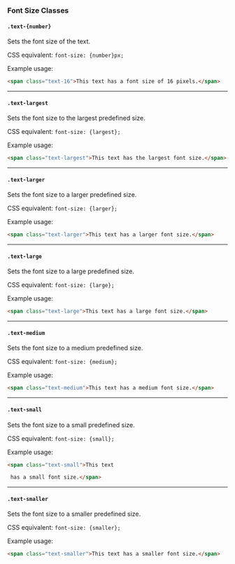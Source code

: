 
### Font Size Classes

#### `.text-{number}`

Sets the font size of the text.

CSS equivalent: `font-size: {number}px;`

Example usage:
```html
<span class="text-16">This text has a font size of 16 pixels.</span>
```

---

#### `.text-largest`

Sets the font size to the largest predefined size.

CSS equivalent: `font-size: {largest};`

Example usage:
```html
<span class="text-largest">This text has the largest font size.</span>
```

---

#### `.text-larger`

Sets the font size to a larger predefined size.

CSS equivalent: `font-size: {larger};`

Example usage:
```html
<span class="text-larger">This text has a larger font size.</span>
```

---

#### `.text-large`

Sets the font size to a large predefined size.

CSS equivalent: `font-size: {large};`

Example usage:
```html
<span class="text-large">This text has a large font size.</span>
```

---

#### `.text-medium`

Sets the font size to a medium predefined size.

CSS equivalent: `font-size: {medium};`

Example usage:
```html
<span class="text-medium">This text has a medium font size.</span>
```

---

#### `.text-small`

Sets the font size to a small predefined size.

CSS equivalent: `font-size: {small};`

Example usage:
```html
<span class="text-small">This text

 has a small font size.</span>
```

---

#### `.text-smaller`

Sets the font size to a smaller predefined size.

CSS equivalent: `font-size: {smaller};`

Example usage:
```html
<span class="text-smaller">This text has a smaller font size.</span>
```
